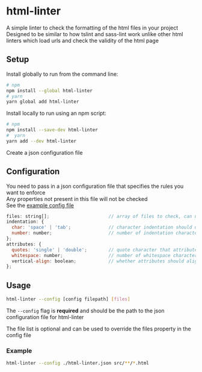 # html-linter
A simple linter to check the formatting of the html files in your project  
Designed to be similar to how tslint and sass-lint work unlike other html linters which load urls and check the validity of the html page

## Setup
Install globally to run from the command line:
```bash
# npm
npm install --global html-linter
# yarn
yarn global add html-linter
```

Install locally to run using an npm script:
```bash
# npm
npm install --save-dev html-linter
#  yarn
yarn add --dev html-linter
```

Create a json configuration file

## Configuration
You need to pass in a json configuration file that specifies the rules you want to enforce  
Any properties not present in this file will not be checked  
See the [example config file](https://github.com/chinchiheather/html-linter/blob/master/html-linter.json)  

```js
files: string[];                      // array of files to check, can use glob patterns
indentation: {
  char: 'space' | 'tab';              // character indentation should use
  number: number;                     // number of indentation characters file should use
};
attributes: {
  quotes: 'single' | 'double';        // quote character that attribute values should use
  whitespace: number;                 // number of whitespace characters there should be around the '=' character
  vertical-align: boolean;            // whether attributes should align vertically
};
```

## Usage
```bash
html-linter --config [config filepath] [files]
```

The `--config` flag is **required** and should be the path to the json configuration file for html-linter

The file list is optional and can be used to override the files property in the config file

### Example

```bash
html-linter --config ./html-linter.json src/**/*.html





